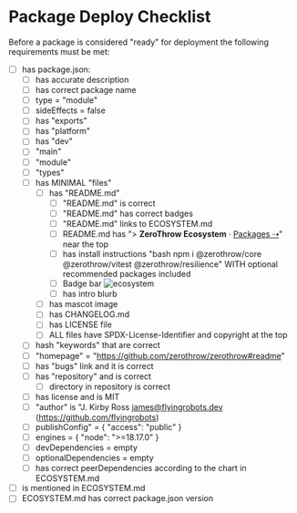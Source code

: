 # Package Deploy Checklist

Before a package is considered "ready" for deployment the following requirements must be met:

- [ ] has package.json:
    - [ ] has accurate description
    - [ ] has correct package name
    - [ ] type = "module"
    - [ ] sideEffects = false
    - [ ] has "exports"
    - [ ] has "platform"
    - [ ] has "dev"
    - [ ] "main"
    - [ ] "module"
    - [ ] "types"
    - [ ] has MINIMAL "files"
        - [ ] has "README.md"
            - [ ] "README.md" is correct
            - [ ] "README.md" has correct badges
            - [ ] "README.md" links to ECOSYSTEM.md
            - [ ] README.md has "> **ZeroThrow Ecosystem** · [Packages ⇢](https://github.com/zerothrow/zerothrow/blob/main/ECOSYSTEM.md)" near the top
            - [ ] has install instructions "bash npm i @zerothrow/core @zerothrow/vitest @zerothrow/resilience" WITH optional recommended packages included
            - [ ] Badge bar ![ecosystem](https://img.shields.io/badge/zerothrow-ecosystem-blue)
            - [ ] has intro blurb
        - [ ] has mascot image
        - [ ] has CHANGELOG.md
        - [ ] has LICENSE file
        - [ ] ALL files have SPDX-License-Identifier and copyright at the top
    - [ ] hash "keywords" that are correct
    - [ ] "homepage" = "https://github.com/zerothrow/zerothrow#readme"
    - [ ] has "bugs" link and it is correct
    - [ ] has "repository" and is correct
        - [ ] directory in repository is correct
    - [ ] has license and is MIT
    - [ ] "author" is "J. Kirby Ross <james@flyingrobots.dev> (https://github.com/flyingrobots)
    - [ ] publishConfig" = { "access": "public" }
    - [ ] engines = { "node": ">=18.17.0" }
    - [ ] devDependencies = empty
    - [ ] optionalDependencies = empty
    - [ ] has correct peerDependencies according to the chart in ECOSYSTEM.md
- [ ] is mentioned in ECOSYSTEM.md
- [ ] ECOSYSTEM.md has correct package.json version
